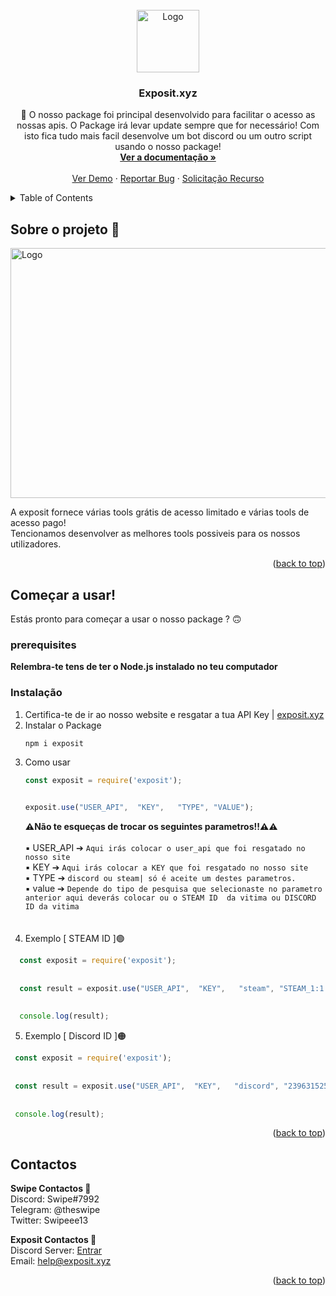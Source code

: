 <div id="top"></div>

<!-- PROJECT LOGO -->
<br />
<div align="center">
  <a href="https://github.com/swipe13/exposit-package">
    <img src="https://exposit.xyz/img/icon.png" alt="Logo" width="100" height="100">
  </a>

<h3 align="center">Exposit.xyz</h3>

  <p align="center">
    📢  O nosso package foi principal desenvolvido para facilitar o acesso as nossas apis. O Package irá levar update sempre que for necessário!
     Com isto fica tudo mais facil desenvolve um bot discord ou um outro script usando o nosso package!
    <br />
    <a href="https://github.com/github_username/repo_name"><strong>Ver a documentação »</strong></a>
    <br />
    <br />
    <a href="https://github.com/github_username/repo_name">Ver Demo</a>
    ·
    <a href="https://github.com/github_username/repo_name/issues">Reportar Bug</a>
    ·
    <a href="https://github.com/github_username/repo_name/issues">Solicitação Recurso</a>
  </p>
</div>



<!-- TABLE OF CONTENTS -->
<details>
  <summary>Table of Contents</summary>
  <ol>
    <li>
      <a href="#about-the-project">About The Project</a>
      <ul>
        <li><a href="#built-with">Built With</a></li>
      </ul>
    </li>
    <li>
      <a href="#getting-started">Getting Started</a>
      <ul>
        <li><a href="#prerequisites">Prerequisites</a></li>
        <li><a href="#installation">Installation</a></li>
      </ul>
    </li>
    <li><a href="#usage">Usage</a></li>
    <li><a href="#roadmap">Roadmap</a></li>
    <li><a href="#contributing">Contributing</a></li>
    <li><a href="#license">License</a></li>
    <li><a href="#contact">Contact</a></li>
    <li><a href="#acknowledgments">Acknowledgments</a></li>
  </ol>
</details>



<!-- ABOUT THE PROJECT -->
## Sobre o projeto 🔻

  <a href="https://github.com/swipe13/exposit-package">
    <img src="http://swipeee.pt/imagesPc/xvvrs.png" alt="Logo" width="800" height="400">
  </a>

 A exposit fornece várias tools grátis de acesso limitado e várias tools de acesso pago!<br> Tencionamos desenvolver as melhores tools possiveis para os nossos utilizadores.

<p align="right">(<a href="#top">back to top</a>)</p>


<!-- GETTING STARTED -->
## Começar a usar!

Estás pronto para começar a usar o nosso package ?  🙃

### prerequisites
<strong>Relembra-te tens de ter o Node.js instalado no teu computador</strong>

### Instalação
1. Certifica-te de ir ao nosso website e resgatar a tua API Key | [exposit.xyz](https://exposit.xyz)
2. Instalar o Package
   ```sh
   npm i exposit
   ```
3. Como usar
   ```js
   const exposit = require('exposit');
   
   
   exposit.use("USER_API",  "KEY",   "TYPE", "VALUE");
   ```
   <strong>⚠️Não te esqueças de trocar os seguintes parametros!!⚠️⚠ </strong><br><br>
   ▪️ USER_API ➔ `Aqui irás colocar o user_api que foi resgatado no nosso site`<br>
   ▪️ KEY ➔ `Aqui irás colocar a KEY que foi resgatado no nosso site`<br>
   ▪️ TYPE ➔ `discord ou steam| só é aceite um destes parametros.`<br>
   ▪️ value ➔ `Depende do tipo de pesquisa que selecionaste no parametro anterior aqui deverás colocar ou o STEAM ID  da vitima ou DISCORD ID da vitima`<br>
  <br><br>
4. Exemplo [ STEAM ID ]🟢
 ```js
   const exposit = require('exposit');
   
   
   const result = exposit.use("USER_API",  "KEY",   "steam", "STEAM_1:1:8969729");
   
   
   console.log(result);
   ```

5. Exemplo [ Discord ID ]🟠
  ```js
   const exposit = require('exposit');
   
   
   const result = exposit.use("USER_API",  "KEY",   "discord", "239631525350604801");
   
   
   console.log(result);
   ```


<p align="right">(<a href="#top">back to top</a>)</p>



<!-- CONTACT -->
## Contactos

  <strong>Swipe Contactos 🔻</strong><br>
  Discord: Swipe#7992<br>
  Telegram: @theswipe<br>
  Twitter: Swipeee13<br>
  
  <strong>Exposit Contactos 🔻</strong><br>
  Discord Server: [Entrar](https://discord.gg/GjFmjJzMHm) <br>
  Email: help@exposit.xyz


<p align="right">(<a href="#top">back to top</a>)</p>


